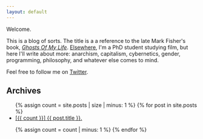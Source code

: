 ```yaml
---
layout: default
---
```


Welcome.

This is a blog of sorts. The title is a a reference to the late Mark Fisher's book, *[Ghosts Of My Life](https://thequietus.com/articles/13004-mark-fisher-ghosts-of-my-life-extract)*. [Elsewhere]({{site.homepage}}), I'm a PhD student studying film, but here I'll write about more: anarchism, capitalism, cybernetics, gender, programming, philosophy, and whatever else comes to mind.

Feel free to follow me on [Twitter](http://twitter.com/{{site.twitter}}).

## Archives
<ul class="post-list">
{% assign count = site.posts | size | minus: 1 %}
{% for post in site.posts %}
<li><a href="{{ site.url }}{{ site.baseurl }}{{ post.url }}">[{{ count }}] {{ post.title }}.</a><!-- <div class="post-meta">{{ post.date | date: '%-d %B %Y' | downcase }}</div> --></li>

{% assign count = count | minus: 1 %}
{% endfor %}
</ul>